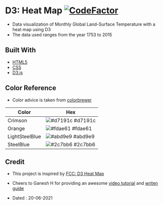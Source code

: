 # D3: Heat Map [![CodeFactor](https://www.codefactor.io/repository/github/googoldkhan/heat-map/badge)](https://www.codefactor.io/repository/github/googoldkhan/heat-map)

- Data visualization of Monthly Global Land-Surface Temperature with a heat map using D3
- The data used ranges from the year 1753 to 2015

## Built With

- [HTML5](https://developer.mozilla.org/en-US/docs/Glossary/HTML5)
- [CSS](https://developer.mozilla.org/en-US/docs/Web/CSS)
- [D3.js](https://github.com/d3/d3)

## Color Reference

- Color advice is taken from [colorbrewer](https://colorbrewer2.org/?type=diverging&scheme=RdYlBu&n=4)

| Color             | Hex                                                                |
| ----------------- | ------------------------------------------------------------------ |
| Crimson | ![#d7191c](https://via.placeholder.com/10/d7191c?text=+) #d7191c |
| Orange | ![#fdae61](https://via.placeholder.com/10/fdae61?text=+) #fdae61 |
| LightSteelBlue | ![#abd9e9](https://via.placeholder.com/10/abd9e9?text=+) #abd9e9 |
| SteelBlue | ![#2c7bb6](https://via.placeholder.com/10/2c7bb6?text=+) #2c7bb6 |

## Credit

- This project is inspired by [FCC: D3 Heat Map](https://codepen.io/freeCodeCamp/full/JEXgeY)

- Cheers to Ganesh H for providing an awesome [video tutorial](https://www.youtube.com/watch?v=w5vxVj8g3cs&list=PLhGp6N0DI_1Rhbflgl9M4ntZNQNsg4G26&ab_channel=GaneshH) and [writen guide](https://www.notion.so/Visualize-Data-with-a-Heat-Map-12660e493bd940ea95625aa641db574b)

- Dated : 20-06-2021

